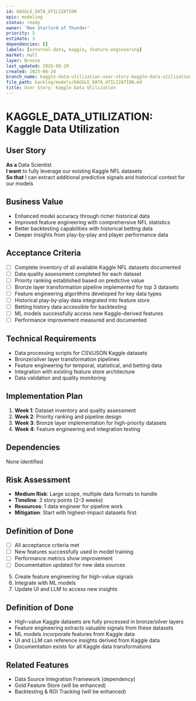 ```yaml
---
id: KAGGLE_DATA_UTILIZATION
epic: modeling
status: ready
owner: 'Neo Starlord of Thunder'
priority: 5
estimate: 3
dependencies: []
labels: [external-data, kaggle, feature-engineering]
market: null
layer: Bronze
last_updated: 2025-08-29
created: 2025-08-24
branch_name: kaggle-data-utilization-user-story-kaggle-data-utilization
file_path: backlog/models/KAGGLE_DATA_UTILIZATION.md
title: User Story: Kaggle Data Utilization
---
```


# KAGGLE_DATA_UTILIZATION: Kaggle Data Utilization

## User Story
**As a** Data Scientist  
**I want** to fully leverage our existing Kaggle NFL datasets  
**So that** I can extract additional predictive signals and historical context for our models

## Business Value
- Enhanced model accuracy through richer historical data
- Improved feature engineering with comprehensive NFL statistics
- Better backtesting capabilities with historical betting data
- Deeper insights from play-by-play and player performance data

## Acceptance Criteria
- [ ] Complete inventory of all available Kaggle NFL datasets documented
- [ ] Data quality assessment completed for each dataset
- [ ] Priority ranking established based on predictive value
- [ ] Bronze layer transformation pipeline implemented for top 3 datasets
- [ ] Feature engineering algorithms developed for key data types
- [ ] Historical play-by-play data integrated into feature store
- [ ] Betting history data accessible for backtesting
- [ ] ML models successfully access new Kaggle-derived features
- [ ] Performance improvement measured and documented

## Technical Requirements
- Data processing scripts for CSV/JSON Kaggle datasets
- Bronze/silver layer transformation pipelines
- Feature engineering for temporal, statistical, and betting data
- Integration with existing feature store architecture
- Data validation and quality monitoring

## Implementation Plan
1. **Week 1**: Dataset inventory and quality assessment
2. **Week 2**: Priority ranking and pipeline design
3. **Week 3**: Bronze layer implementation for high-priority datasets
4. **Week 4**: Feature engineering and integration testing

## Dependencies
None identified

## Risk Assessment
- **Medium Risk**: Large scope, multiple data formats to handle
- **Timeline**: 3 story points (2-3 weeks)
- **Resources**: 1 data engineer for pipeline work
- **Mitigation**: Start with highest-impact datasets first

## Definition of Done
- [ ] All acceptance criteria met
- [ ] New features successfully used in model training
- [ ] Performance metrics show improvement
- [ ] Documentation updated for new data sources
5. Create feature engineering for high-value signals
6. Integrate with ML models
7. Update UI and LLM to access new insights

## Definition of Done
- High-value Kaggle datasets are fully processed in bronze/silver layers
- Feature engineering extracts valuable signals from these datasets
- ML models incorporate features from Kaggle data
- UI and LLM can reference insights derived from Kaggle data
- Documentation exists for all Kaggle data transformations

## Related Features
- Data Source Integration Framework (dependency)
- Gold Feature Store (will be enhanced)
- Backtesting & ROI Tracking (will be enhanced)
